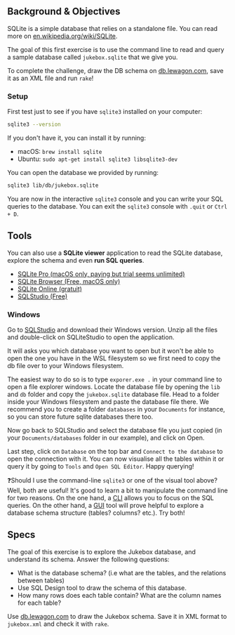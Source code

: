 ## Background & Objectives

SQLite is a simple database that relies on a standalone file. You can read more on [en.wikipedia.org/wiki/SQLite](http://en.wikipedia.org/wiki/SQLite).

The goal of this first exercise is to use the command line to read and query a sample database called `jukebox.sqlite` that we give you.

To complete the challenge, draw the DB schema on [db.lewagon.com](http://db.lewagon.com/), save it as an XML file and run `rake`!

### Setup

First test just to see if you have `sqlite3` installed on your computer:

```bash
sqlite3 --version
```

If you don't have it, you can install it by running:
- macOS: `brew install sqlite`
- Ubuntu: `sudo apt-get install sqlite3 libsqlite3-dev`

You can open the database we provided by running:

```bash
sqlite3 lib/db/jukebox.sqlite
```

You are now in the interactive `sqlite3` console and you can write your SQL queries to the database. You can exit the `sqlite3` console with `.quit` or `Ctrl + D`.

## Tools

You can also use a **SQLite viewer** application to read the SQLite database, explore the schema and even **run SQL queries**.

- [SQLite Pro (macOS only, paying but trial seems unlimited)](https://www.sqlitepro.com/)
- [SQLite Browser (Free, macOS only)](http://sqlitebrowser.org/)
- [SQLite Online (gratuit)](https://sqliteonline.com/)
- [SQLStudio (Free)](http://sqlitestudio.pl/)

### Windows

Go to [SQLStudio](http://sqlitestudio.pl/) and download their Windows version.
Unzip all the files and double-click on SQLiteStudio to open the application.

It will asks you which database you want to open but it won't be able to open the one you have in the WSL filesystem so we first need to copy the db file over to your Windows filesystem.

The easiest way to do so is to type `exporer.exe .` in your command line to open a file explorer windows. Locate the database file by opening the `lib` and `db` folder and copy the `jukebox.sqlite` database file.
Head to a folder inside your Windows filesystem and paste the database file there. We recommend you to create a folder `databases` in your `Documents` for instance, so you can store future sqlite databases there too.

Now go back to SQLStudio and select the database file you just copied (in your `Documents/databases` folder in our example), and click on Open.

Last step, click on `Database` on the top bar and `Connect to the database` to open the connection with it.
You can now visualise all the tables within it or query it by going to `Tools` and `Open SQL Editor`. Happy querying!


❓Should I use the command-line `sqlite3` or one of the visual tool above? Well, both are useful! It's good to learn a bit to manipulate the command line for two reasons. On the one hand, a [CLI](https://en.wikipedia.org/wiki/Command-line_interface) allows you to focus on the SQL queries. On the other hand, a [GUI](https://en.wikipedia.org/wiki/Graphical_user_interface) tool will prove helpful to explore a database schema structure (tables? columns? etc.). Try both!

## Specs

The goal of this exercise is to explore the Jukebox database, and understand its schema. Answer the following questions:
- What is the database schema? (i.e what are the tables, and the relations between tables)
- Use SQL Design tool to draw the schema of this database.
- How many rows does each table contain? What are the column names for each table?

Use [db.lewagon.com](http://db.lewagon.com/) to draw the Jukebox schema. Save it in XML format to `jukebox.xml` and check it with `rake`.
